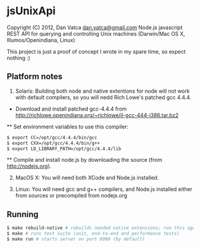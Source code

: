 jsUnixApi
=========
Copyright (C) 2012, Dan Vatca <dan.vatca@gmail.com>
Node.js javascript REST API for querying and controlling Unix machines (Darwin/Mac OS X, Illumos/Openindiana, Linux)

This project is just a proof of concept I wrote in my spare time, so expect nothing :)

Platform notes
--------------

1. Solaris: Building both node and native extentions for node will not work with default compilers, so you will nedd Rich Lowe's patched gcc 4.4.4.

* Download and install patched gcc-4.4.4 from http://richlowe.openindiana.org/~richlowe/il-gcc-444-i386.tar.bz2

** Set environment variables to use this compiler:
```bash
$ export CC=/opt/gcc/4.4.4/bin/gcc
$ export CXX=/opt/gcc/4.4.4/bin/g++
$ export LD_LIBRARY_PATH=/opt/gcc/4.4.4/lib
```

** Compile and install node.js by downloading the source (from http://nodejs.org).

2. MacOS X: You will need both XCode and Node.js installed.

3. Linux: You will need gcc and g++ compilers, and Node.js installed either from sources or precompiled from nodejs.org

Running
-------

```bash
$ make rebuild-native # rebuilds needed native extensions; run this again on new systems
$ make # runs test suite (unit, end-to-end and performance tests)
$ make run # starts server on port 8080 (by default)
```
